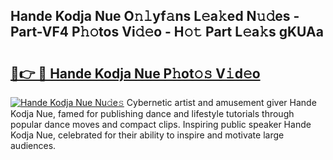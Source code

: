 ## Hande Kodja Nue O𝚗𝚕yf𝚊ns L𝚎a𝚔ed N𝚞𝚍es - Part-VF4 P𝚑𝚘tos Vi𝚍𝚎o - H𝚘𝚝 Part L𝚎a𝚔s gKUAa

# <h2><a href="http://kfd8i5.oniu.top/?m=Hande+Kodja+Nue">🔗👉 🔴 Hande Kodja Nue P𝚑ot𝚘𝚜 V𝚒d𝚎o</a></h2>

[![Hande Kodja Nue Nu𝚍e𝚜](https://i.imgur.com/0qMVB7G.gif)](http://kfd8i5.oniu.top/?m=Hande+Kodja+Nue)
Cybernetic artist and amusement giver Hande Kodja Nue, famed for publishing dance and lifestyle tutorials through popular dance moves and compact clips. Inspiring public speaker Hande Kodja Nue, celebrated for their ability to inspire and motivate large audiences.  
